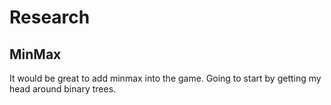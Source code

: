 # Research

## MinMax

It would be great to add minmax into the game.  Going to start by getting my head around binary trees.  